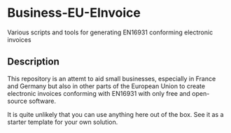 # Business-EU-EInvoice

Various scripts and tools for generating EN16931 conforming electronic invoices

## Description

This repository is an attemt to aid small businesses, especially in France and
Germany but also in other parts of the European Union to create electronic
invoices conforming with EN16931 with only free and open-source software.

It is quite unlikely that you can use anything here out of the box.  See it
as a starter template for your own solution.
